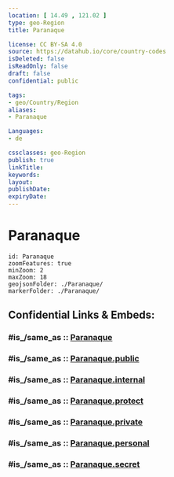 ```yaml
---
location: [ 14.49 , 121.02 ] 
type: geo-Region
title: Paranaque

license: CC BY-SA 4.0
source: https://datahub.io/core/country-codes
isDeleted: false
isReadOnly: false
draft: false
confidential: public

tags:
- geo/Country/Region
aliases:
- Paranaque

Languages:
- de

cssclasses: geo-Region
publish: true
linkTitle: 
keywords: 
layout: 
publishDate: 
expiryDate: 
---
```


# Paranaque

```leaflet
id: Paranaque
zoomFeatures: true 
minZoom: 2 
maxZoom: 18
geojsonFolder: ./Paranaque/
markerFolder: ./Paranaque/
```


## Confidential Links & Embeds: 

### #is_/same_as :: [Paranaque](/_Standards/Earth/Continent/Asia/Asia~South~East/Malay_Archipelago/Philippines/Regions~Philippines/Paranaque.md) 

### #is_/same_as :: [Paranaque.public](/_public/Earth/Continent/Asia/Asia~South~East/Malay_Archipelago/Philippines/Regions~Philippines/Paranaque.public.md) 

### #is_/same_as :: [Paranaque.internal](/_internal/Earth/Continent/Asia/Asia~South~East/Malay_Archipelago/Philippines/Regions~Philippines/Paranaque.internal.md) 

### #is_/same_as :: [Paranaque.protect](/_protect/Earth/Continent/Asia/Asia~South~East/Malay_Archipelago/Philippines/Regions~Philippines/Paranaque.protect.md) 

### #is_/same_as :: [Paranaque.private](/_private/Earth/Continent/Asia/Asia~South~East/Malay_Archipelago/Philippines/Regions~Philippines/Paranaque.private.md) 

### #is_/same_as :: [Paranaque.personal](/_personal/Earth/Continent/Asia/Asia~South~East/Malay_Archipelago/Philippines/Regions~Philippines/Paranaque.personal.md) 

### #is_/same_as :: [Paranaque.secret](/_secret/Earth/Continent/Asia/Asia~South~East/Malay_Archipelago/Philippines/Regions~Philippines/Paranaque.secret.md)

